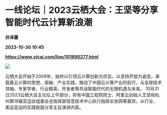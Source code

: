 # 一线论坛｜2023云栖大会：王坚等分享智能时代云计算新浪潮
**孙泽蕙**

**2023-10-30 10:45**

**https://www.yicai.com/live/101890277.html**

![](https://imgcdn.yicai.com/uppics/slides/2023/10/41cf4c4100aeebd539147046a7eb67ef.jpg)

云栖大会开始于2009年，始终以引领云计算创新为宗旨，以坚持开放为姿态，承载着云计算的思想、突破、产业实践，推动了中国云计算产业的前行，与全球技术领袖、专家学者、行业精英、开发者等共话智能时代的无限机遇与未来。 10月31日2023云栖大会主论坛上午部分，将有中国工程院院士、阿里云创始人王坚和杭州第19届亚运会组委会总指挥部信息技术中心执行指挥长张鸽等嘉宾，从行业、奥运亚运的实践层面分享主旨演讲内容。